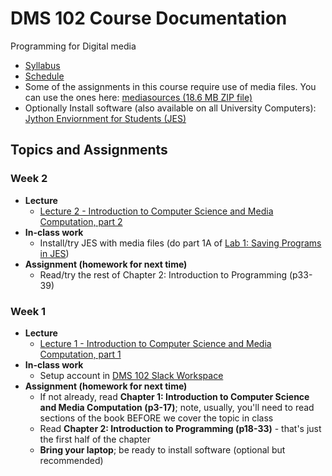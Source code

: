 # DMS 102 Course Documentation

Programming for Digital media

- [Syllabus](syllabus.md)
- [Schedule](schedule.md) 
- Some of the assignments in this course require use of media files.  You can use the ones here: [mediasources (18.6 MB ZIP file)](media/mediasources.zip)
- Optionally Install software (also available on all University Computers): [Jython Enviornment for Students (JES)](https://github.com/gatech-csl/jes/releases/tag/5.020)

## Topics and Assignments

### Week 2

- **Lecture**
  - [Lecture 2 - Introduction to Computer Science and Media Computation, part 2](02-introduction-computer-science-2/introduction-computer-science2.pdf)
- **In-class work**
  - Install/try JES with media files (do part 1A of [Lab 1: Saving Programs in JES](lab01-saving-programs-jes/instructions.md))
- **Assignment (homework for next time)**
  - Read/try the rest of Chapter 2: Introduction to Programming (p33-39)

### Week 1

- **Lecture**
  - [Lecture 1 - Introduction to Computer Science and Media Computation, part 1](01-introduction-computer-science/introduction-computer-science.pdf)
- **In-class work**
  - Setup account in [DMS 102 Slack Workspace](https://join.slack.com/t/dms-102/signup)
- **Assignment (homework for next time)**
  - If not already, read **Chapter 1: Introduction to Computer Science and Media Computation (p3-17)**; note, usually, you'll need to read sections of the book BEFORE we cover the topic in class
  - Read **Chapter 2: Introduction to Programming (p18-33)** - that's just the first half of the chapter
  - **Bring your laptop**; be ready to install software (optional but recommended)

